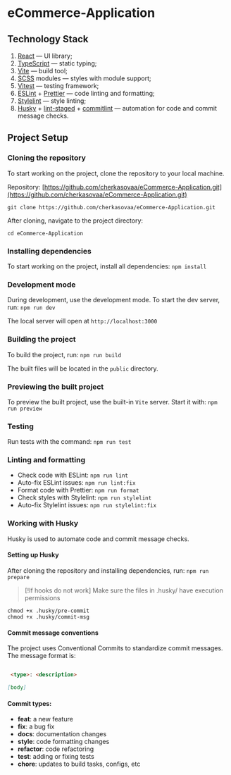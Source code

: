 # eCommerce-Application

## Technology Stack

1. [React](https://react.dev/learn) — UI library;
2. [TypeScript](https://www.typescriptlang.org/) — static typing;
3. [Vite](https://vite.dev/) — build tool;
4. [SCSS](https://sass-lang.com/) modules — styles with module support;
5. [Vitest](https://vitest.dev/) — testing framework;
6. [ESLint](https://eslint.org/) + [Prettier](https://prettier.io/) — code linting and formatting;
7. [Stylelint](https://stylelint.io/) — style linting;
8. [Husky](https://github.com/typicode/husky#readme) + [lint-staged](https://github.com/lint-staged/lint-staged) + [commitlint](https://commitlint.js.org/) — automation for code and commit message checks.

## Project Setup

### Cloning the repository
To start working on the project, clone the repository to your local machine.

Repository: [https://github.com/cherkasovaa/eCommerce-Application.git](https://github.com/cherkasovaa/eCommerce-Application.git)

`git clone https://github.com/cherkasovaa/eCommerce-Application.git`

After cloning, navigate to the project directory:

`cd eCommerce-Application`

### Installing dependencies
To start working on the project, install all dependencies: `npm install`

### Development mode
During development, use the development mode. To start the dev server, run: `npm run dev`

The local server will open at `http://localhost:3000`

### Building the project
To build the project, run: `npm run build`


The built files will be located in the `public` directory.

### Previewing the built project
To preview the built project, use the built-in `Vite` server. Start it with: `npm run preview`

### Testing
Run tests with the command: `npm run test`

### Linting and formatting
- Check code with ESLint: ` npm run lint `
- Auto-fix ESLint issues: ` npm run lint:fix `
- Format code with Prettier: ` npm run format `
- Check styles with Stylelint: ` npm run stylelint `
- Auto-fix Stylelint issues: ` npm run stylelint:fix `

### Working with Husky
Husky is used to automate code and commit message checks.

#### Setting up Husky
After cloning the repository and installing dependencies, run: `npm run prepare`

> [!If hooks do not work]
> Make sure the files in .husky/ have execution permissions

`chmod +x .husky/pre-commit`<br>
`chmod +x .husky/commit-msg`

#### Commit message conventions
The project uses Conventional Commits to standardize commit messages. The message format is:
``` markdown

 <type>: <description> 

[body]
```

#### Commit types:
- **feat**: a new feature
- **fix**: a bug fix
- **docs**: documentation changes
- **style**: code formatting changes
- **refactor**: code refactoring
- **test**: adding or fixing tests
- **chore**: updates to build tasks, configs, etc